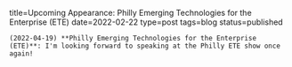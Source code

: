 
title=Upcoming Appearance: Philly Emerging Technologies for the Enterprise (ETE)
date=2022-02-22
type=post
tags=blog
status=published
~~~~~~
(2022-04-19) **Philly Emerging Technologies for the Enterprise (ETE)**: I'm looking forward to speaking at the Philly ETE show once again! 
            